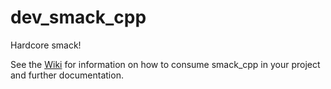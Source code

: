 # dev_smack_cpp
Hardcore smack!

See the [Wiki](https://github.com/smacklib/dev_smack_cpp/wiki) for information on how to consume smack_cpp in your project and further documentation.
